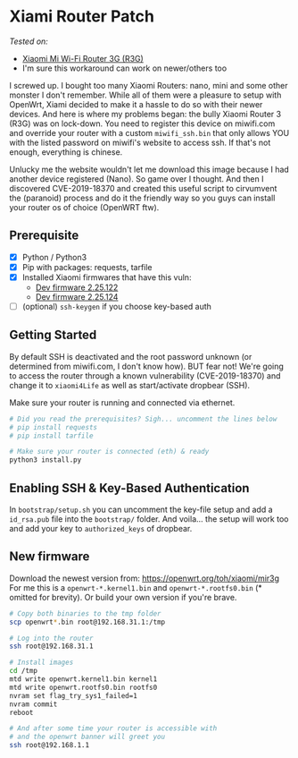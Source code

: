 # Xiami Router Patch

_Tested on:_

- [Xiaomi Mi Wi-Fi Router 3G (R3G)](https://openwrt.org/toh/xiaomi/mir3g)
- I'm sure this workaround can work on newer/others too

I screwed up. I bought too many Xiaomi Routers: nano, mini and some other monster I don't remember.
While all of them were a pleasure to setup with OpenWrt, Xiami decided to make it a hassle to do so
with their newer devices. And here is where my problems began: the bully Xiaomi Router 3 (R3G) was on
lock-down. You need to register this device on miwifi.com and override your router with a custom
`miwifi_ssh.bin` that only allows YOU with the listed password on miwifi's website to access ssh.
If that's not enough, everything is chinese.

Unlucky me the website wouldn't let me download this image because I had another device registered (Nano).
So game over I thought. And then I discovered CVE-2019-18370 and created this useful script to cirvumvent
the (paranoid) process and do it the friendly way so you guys can install your router os of choice (OpenWRT ftw).

## Prerequisite

- [x] Python / Python3
- [x] Pip with packages: requests, tarfile
- [x] Installed Xiaomi firmwares that have this vuln:
  - [Dev firmware 2.25.122](http://bigota.miwifi.com/xiaoqiang/rom/r3g/miwifi_r3g_firmware_c2175_2.25.122.bin)
  - [Dev firmware 2.25.124](http://bigota.miwifi.com/xiaoqiang/rom/r3g/miwifi_r3g_firmware_12f97_2.25.124.bin)
- [ ] (optional) `ssh-keygen` if you choose key-based auth

## Getting Started

By default SSH is deactivated and the root password unknown (or determined from miwifi.com, I don't know how).
BUT fear not! We're going to access the router through a known vulnerability (CVE-2019-18370) and change it
to `xiaomi4Life` as well as start/activate dropbear (SSH).

Make sure your router is running and connected via ethernet.

```sh
# Did you read the prerequisites? Sigh... uncomment the lines below
# pip install requests
# pip install tarfile

# Make sure your router is connected (eth) & ready
python3 install.py
```

## Enabling SSH & Key-Based Authentication

In `bootstrap/setup.sh` you can uncomment the key-file setup and add a `id_rsa.pub` file into the `bootstrap/` folder.
And voila... the setup will work too and add your key to `authorized_keys` of dropbear.

## New firmware

Download the newest version from: https://openwrt.org/toh/xiaomi/mir3g
For me this is a `openwrt-*.kernel1.bin` and `openwrt-*.rootfs0.bin` (\* omitted for brevity). Or build your own version if you're brave.

```sh
# Copy both binaries to the tmp folder
scp openwrt*.bin root@192.168.31.1:/tmp

# Log into the router
ssh root@192.168.31.1

# Install images
cd /tmp
mtd write openwrt.kernel1.bin kernel1
mtd write openwrt.rootfs0.bin rootfs0
nvram set flag_try_sys1_failed=1
nvram commit
reboot

# And after some time your router is accessible with
# and the openwrt banner will greet you
ssh root@192.168.1.1
```
